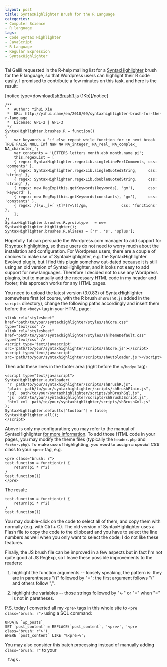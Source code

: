 ```yaml
---
layout: post
title: SyntaxHighlighter Brush for the R Language
categories:
- Computer Science
- R language
tags:
- Code Syntax Highlighter
- JavaScript
- R Language
- Regular Expression
- SyntaxHighlighter
---
```


Tal Galili requested in the R-help mailing list for a [SyntaxHighlighter](http://alexgorbatchev.com/SyntaxHighlighter/) brush for the R language, so that Wordpress users can highlight their R code easily. I promised to contribute a few minutes on this task, and here is the result:

[notice type=download][shBrushR.js](http://yihui.name/syntaxhighlighter/scripts/shBrushR.js) (1Kb)[/notice]

    
    /**
     *  Author: Yihui Xie
     *  URL: http://yihui.name/en/2010/09/syntaxhighlighter-brush-for-the-r-language
     *  License: GPL-2 | GPL-3
     */
    SyntaxHighlighter.brushes.R = function()
    {
        var keywords = 'if else repeat while function for in next break TRUE FALSE NULL Inf NaN NA NA_integer_ NA_real_ NA_complex_ NA_character_';
        var constants = 'LETTERS letters month.abb month.name pi';
        this.regexList = [
    	{ regex: SyntaxHighlighter.regexLib.singleLinePerlComments,	css: 'comments' },
    	{ regex: SyntaxHighlighter.regexLib.singleQuotedString,		css: 'string' },
    	{ regex: SyntaxHighlighter.regexLib.doubleQuotedString,		css: 'string' },
    	{ regex: new RegExp(this.getKeywords(keywords), 'gm'),		css: 'keyword' },
    	{ regex: new RegExp(this.getKeywords(constants), 'gm'),		css: 'constants' },
    	{ regex: /[\w._]+[ \t]*(?=\()/gm,				css: 'functions' },
        ];
    };
    SyntaxHighlighter.brushes.R.prototype	= new SyntaxHighlighter.Highlighter();
    SyntaxHighlighter.brushes.R.aliases	= ['r', 's', 'splus'];
    




Hopefully Tal can persuade the Wordpress.com manager to add support for R syntax highlighting, so these users do not need to worry much about the installation and configuration. For Wordpress users, there are a couple of choices to make use of SyntaxHighlighter, e.g. the SyntaxHighlighter Evolved plugin, but I find this plugin somehow out-dated because it is still using an old version of SyntaxHighlighter, and it looks not easy to add support for new languages. Therefore I decided not to use any Wordpress plugins, but to manually add the necessary HTML code in my header and footer; this approach works for any HTML pages.

You need to upload the latest version (3.0.83) of SyntaxHighlighter somewhere first (of course, with the R brush `shBrushR.js` added in the `scripts` directory), change the following paths accordingly and insert them before the `<body>` tag in your HTML page:

    
    <link rel="stylesheet" href="path/to/your/syntaxhighlighter/styles/shCore.css" type="text/css" />
    <link rel="stylesheet" href="path/to/your/syntaxhighlighter/styles/shThemeDefault.css" type="text/css" />
    <script type='text/javascript' src='path/to/your/syntaxhighlighter/scripts/shCore.js'></script>
    <script type='text/javascript' src='path/to/your/syntaxhighlighter/scripts/shAutoloader.js'></script>
    


Then add these lines in the footer area (right before the `</body>` tag):

    
    <script type="text/javascript">
    SyntaxHighlighter.autoloader(
     "r  path/to/your/syntaxhighlighter/scripts/shBrushR.js",
     "plain  path/to/your/syntaxhighlighter/scripts/shBrushPlain.js",
     "sql  path/to/your/syntaxhighlighter/scripts/shBrushSql.js",
     "js  path/to/your/syntaxhighlighter/scripts/shBrushJScript.js",
     "html xml  path/to/your/syntaxhighlighter/scripts/shBrushXml.js"
    );
    SyntaxHighlighter.defaults["toolbar"] = false;
    SyntaxHighlighter.all();
    </script>
    


Above is only my configuration; you may refer to the manual of SyntaxHighlighter [for more information](http://alexgorbatchev.com/SyntaxHighlighter/manual/api/autoloader.html). To add those HTML code in your pages, you may modify the theme files (typically the `header.php` and `footer.php`). To make use of highlighting, you need to assign a special CSS class to your `<pre>` tag, e.g.

    
    <pre class="brush: r">
    test.function = function(r) {
        return(pi * r^2)
    }
    test.function(1)
    </pre>
    


The result:

    
    test.function = function(r) {
        return(pi * r^2)
    }
    test.function(1)
    


You may double-click on the code to select all of them, and copy them with normally (e.g. with Ctrl + C). The old version of SyntaxHighlighter uses a Flash file to copy the code to the clipboard and you have to select the line numbers as well when you only want to select the code; I do not like these features.

Finally, the JS brush file can be improved in a few aspects but in fact I'm not quite good at JS RegExp, so I leave these possible improvements to the readers:



	
  1. highlight the function arguments -- loosely speaking, the pattern is: they are in parentheses "()" followed by "="; the first argument follows "(" and others follow ",".

	
  2. highlight the variables -- those strings followed by "<-" or "=" when "=" is not in paretheses.


P.S. today I converted all my `<pre>` tags in this whole site to `<pre class="brush: r">` using a SQL command:

    
    UPDATE `wp_posts`
    SET `post_content` = REPLACE(`post_content`, '<pre>', '<pre class="brush: r">')
    WHERE `post_content` LIKE '%<pre>%';
    


You may also consider this batch processing instead of manually adding `class="brush: r"` to your <pre> tags.
